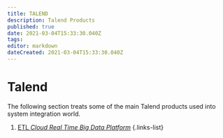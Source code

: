 ```yaml
---
title: TALEND
description: Talend Products
published: true
date: 2021-03-04T15:33:30.040Z
tags: 
editor: markdown
dateCreated: 2021-03-04T15:33:30.040Z
---
```


# Talend
The following section treats some of the main Talend products used into system integration world.

1. [ETL *Cloud Real Time Big Data Platform*](/integration/talend/etl)
{.links-list}